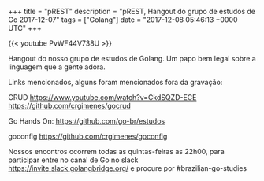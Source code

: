 +++
title = "pREST"
description = "pREST, Hangout do grupo de estudos de Go 2017-12-07"
tags = ["Golang"]
date = "2017-12-08 05:46:13 +0000 UTC"
+++

{{< youtube PvWF44V738U >}}

Hangout do nosso grupo de estudos de Golang.
Um papo bem legal sobre a linguagem que a gente adora.

Links mencionados, alguns foram mencionados fora da gravação:

CRUD
https://www.youtube.com/watch?v=CkdSQZD-ECE
https://github.com/crgimenes/gocrud

Go Hands On:
https://github.com/go-br/estudos

goconfig
https://github.com/crgimenes/goconfig

Nossos encontros ocorrem todas as quintas-feiras as 22h00, para participar entre no canal de Go no slack https://invite.slack.golangbridge.org/ e procure por #brazilian-go-studies